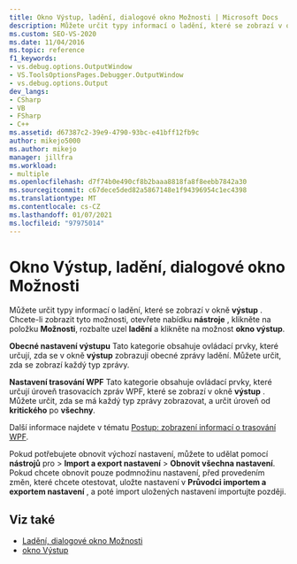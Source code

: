 ```yaml
---
title: Okno Výstup, ladění, dialogové okno Možnosti | Microsoft Docs
description: Můžete určit typy informací o ladění, které se zobrazí v okně výstup. Zjistěte, kde je to možné, a typy informací, které lze ovládat.
ms.custom: SEO-VS-2020
ms.date: 11/04/2016
ms.topic: reference
f1_keywords:
- vs.debug.options.OutputWindow
- VS.ToolsOptionsPages.Debugger.OutputWindow
- vs.debug.options.Output
dev_langs:
- CSharp
- VB
- FSharp
- C++
ms.assetid: d67387c2-39e9-4790-93bc-e41bff12fb9c
author: mikejo5000
ms.author: mikejo
manager: jillfra
ms.workload:
- multiple
ms.openlocfilehash: d7f74b0e490cf8b2baaa8818fa8f8eebb7842a30
ms.sourcegitcommit: c67dece5ded82a5867148e1f94396954c1ec4398
ms.translationtype: MT
ms.contentlocale: cs-CZ
ms.lasthandoff: 01/07/2021
ms.locfileid: "97975014"
---
```

# <a name="output-window-debugging-options-dialog-box"></a>Okno Výstup, ladění, dialogové okno Možnosti
Můžete určit typy informací o ladění, které se zobrazí v okně **výstup** . Chcete-li zobrazit tyto možnosti, otevřete nabídku **nástroje** , klikněte na položku **Možnosti**, rozbalte uzel **ladění** a klikněte na možnost **okno výstup**.

**Obecné nastavení výstupu** Tato kategorie obsahuje ovládací prvky, které určují, zda se v okně **výstup** zobrazují obecné zprávy ladění. Můžete určit, zda se zobrazí každý typ zprávy.

**Nastavení trasování WPF** Tato kategorie obsahuje ovládací prvky, které určují úroveň trasovacích zpráv WPF, které se zobrazí v okně **výstup** . Můžete určit, zda se má každý typ zprávy zobrazovat, a určit úroveň od **kritického** po **všechny**.

Další informace najdete v tématu [Postup: zobrazení informací o trasování WPF](../debugger/how-to-display-wpf-trace-information.md).

Pokud potřebujete obnovit výchozí nastavení, můžete to udělat pomocí **nástrojů** pro  >  **Import a export nastavení**  >  **Obnovit všechna nastavení**. Pokud chcete obnovit pouze podmnožinu nastavení, před provedením změn, které chcete otestovat, uložte nastavení v **Průvodci importem a exportem nastavení** , a poté import uložených nastavení importujte později.

## <a name="see-also"></a>Viz také
- [Ladění, dialogové okno Možnosti](../debugger/debugging-options-dialog-box.md)
- [okno Výstup](../ide/reference/output-window.md)